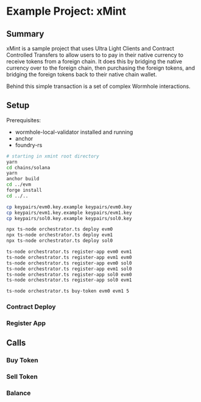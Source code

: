 # Example Project: xMint

## Summary

xMint is a sample project that uses Ultra Light Clients and Contract Controlled Transfers to allow users to to pay in their native currency to receive tokens from a foreign chain. It does this by bridging the native currency over to the foreign chain, then purchasing the foreign tokens, and bridging the foreign tokens back to their native chain wallet. 

Behind this simple transaction is a set of complex Wormhole interactions. 


## Setup
Prerequisites:

- wormhole-local-validator installed and running
- anchor 
- foundry-rs

```bash
# starting in xmint root directory
yarn
cd chains/solana
yarn
anchor build
cd ../evm
forge install
cd ../..

cp keypairs/evm0.key.example keypairs/evm0.key
cp keypairs/evm1.key.example keypairs/evm1.key
cp keypairs/sol0.key.example keypairs/sol0.key

npx ts-node orchestrator.ts deploy evm0 
npx ts-node orchestrator.ts deploy evm1 
npx ts-node orchestrator.ts deploy sol0 

ts-node orchestrator.ts register-app evm0 evm1
ts-node orchestrator.ts register-app evm1 evm0
ts-node orchestrator.ts register-app evm0 sol0
ts-node orchestrator.ts register-app evm1 sol0
ts-node orchestrator.ts register-app sol0 evm0
ts-node orchestrator.ts register-app sol0 evm1

ts-node orchestrator.ts buy-token evm0 evm1 5
```

### Contract Deploy

### Register App

## Calls

### Buy Token

### Sell Token

### Balance